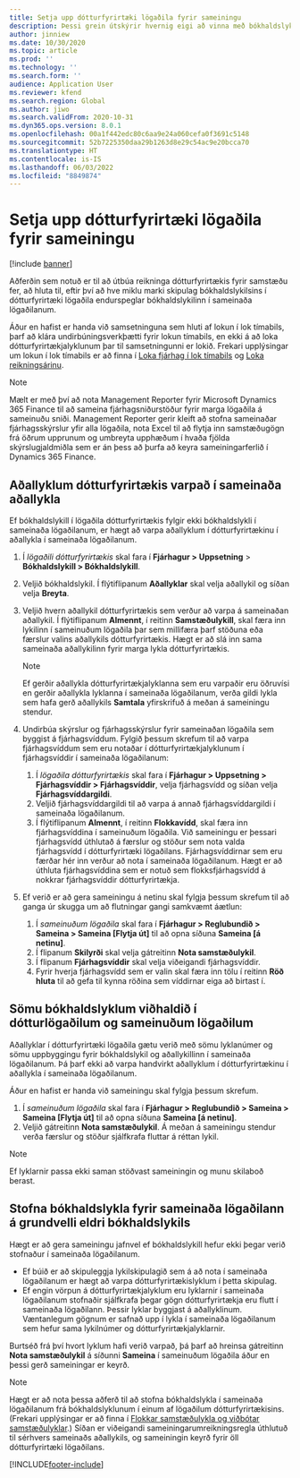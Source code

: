 ```yaml
---
title: Setja upp dótturfyrirtæki lögaðila fyrir sameiningu
description: Þessi grein útskýrir hvernig eigi að vinna með bókhaldslykla fyrir samstæðufyrirtæki.
author: jinniew
ms.date: 10/30/2020
ms.topic: article
ms.prod: ''
ms.technology: ''
ms.search.form: ''
audience: Application User
ms.reviewer: kfend
ms.search.region: Global
ms.author: jiwo
ms.search.validFrom: 2020-10-31
ms.dyn365.ops.version: 8.0.1
ms.openlocfilehash: 00a1f442edc80c6aa9e24a060cefa0f3691c5148
ms.sourcegitcommit: 52b7225350daa29b1263d8e29c54ac9e20bcca70
ms.translationtype: HT
ms.contentlocale: is-IS
ms.lasthandoff: 06/03/2022
ms.locfileid: "8849874"
---
```

# <a name="set-up-a-subsidiary-legal-entity-for-consolidation"></a>Setja upp dótturfyrirtæki lögaðila fyrir sameiningu

[!include [banner](../includes/banner.md)]

Aðferðin sem notuð er til að útbúa reikninga dótturfyrirtækis fyrir samstæðu fer, að hluta til, eftir því að hve miklu marki skipulag bókhaldslykilsins í dótturfyrirtæki lögaðila endurspeglar bókhaldslykilinn í sameinaða lögaðilanum.

Áður en hafist er handa við samsetninguna sem hluti af lokun í lok tímabils, þarf að klára undirbúningsverkþætti fyrir lokun tímabils, en ekki á að loka dótturfyrirtækjalyklunum þar til samsetningunni er lokið. Frekari upplýsingar um lokun í lok tímabils er að finna í [Loka fjárhag í lok tímabils](close-general-ledger-at-period-end.md) og [Loka reikningsárinu](tasks/close-fiscal-year.md).

> [!NOTE]
>  Mælt er með því að nota Management Reporter fyrir Microsoft Dynamics 365 Finance til að sameina fjárhagsniðurstöður fyrir marga lögaðila á sameinuðu sniði. Management Reporter gerir kleift að stofna sameinaðar fjárhagsskýrslur yfir alla lögaðila, nota Excel til að flytja inn samstæðugögn frá öðrum upprunum og umbreyta upphæðum í hvaða fjölda skýrslugjaldmiðla sem er án þess að þurfa að keyra sameiningarferlið í Dynamics 365 Finance.

## <a name="map-subsidiary-main-accounts-to-consolidated-main-accounts"></a>Aðallyklum dótturfyrirtækis varpað í sameinaða aðallykla

Ef bókhaldslykill í lögaðila dótturfyrirtækis fylgir ekki bókhaldslykli í sameinaða lögaðilanum, er hægt að varpa aðallyklum í dótturfyrirtækinu í aðallykla í sameinaða lögaðilanum.

1. Í *lögaðili dótturfyrirtækis* skal fara í **Fjárhagur \> Uppsetning** \> **Bókhaldslykill \> Bókhaldslykill**.
2. Veljið bókhaldslykil. Í flýtiflipanum **Aðallyklar** skal velja aðallykil og síðan velja **Breyta**.
3. Veljið hvern aðallykil dótturfyrirtækis sem verður að varpa á sameinaðan aðallykil. Í flýtiflipanum **Almennt**, í reitinn **Samstæðulykill**, skal færa inn lykilinn í sameinuðum lögaðila þar sem millifæra þarf stöðuna eða færslur valins aðallykils dótturfyrirtækis. Hægt er að slá inn sama sameinaða aðallykilinn fyrir marga lykla dótturfyrirtækis.

    > [!NOTE]
    > Ef gerðir aðallykla dótturfyrirtækjalyklanna sem eru varpaðir eru öðruvísi en gerðir aðallykla lyklanna í sameinaða lögaðilanum, verða gildi lykla sem hafa gerð aðallykils **Samtala** yfirskrifuð á meðan á sameiningu stendur.

4. Undirbúa skýrslur og fjárhagsskýrslur fyrir sameinaðan lögaðila sem byggist á fjárhagsvíddum. Fylgið þessum skrefum til að varpa fjárhagsvíddum sem eru notaðar í dótturfyrirtækjalyklunum í fjárhagsvíddir í sameinaða lögaðilanum:

    1. Í *lögaðila dótturfyrirtækis* skal fara í **Fjárhagur \> Uppsetning \> Fjárhagsvíddir \> Fjárhagsvíddir**, velja fjárhagsvídd og síðan velja **Fjárhagsvíddargildi**.
    2. Veljið fjárhagsvíddargildi til að varpa á annað fjárhagsvíddargildi í sameinaða lögaðilanum.
    3. Í flýtiflipanum **Almennt**, í reitinn **Flokkavídd**, skal færa inn fjárhagsvíddina í sameinuðum lögaðila. Við sameiningu er þessari fjárhagsvídd úthlutað á færslur og stöður sem nota valda fjárhagsvídd í dótturfyrirtæki lögaðilans. Fjárhagsvíddirnar sem eru færðar hér inn verður að nota í sameinaða lögaðilanum. Hægt er að úthluta fjárhagsvíddina sem er notuð sem flokksfjárhagsvídd á nokkrar fjárhagsvíddir dótturfyrirtækja.

5. Ef verið er að gera sameiningu á netinu skal fylgja þessum skrefum til að ganga úr skugga um að flutningar gangi samkvæmt áætlun:

    1. Í *sameinuðum lögaðila* skal fara í **Fjárhagur \> Reglubundið \> Sameina \> Sameina \[Flytja út\]** til að opna síðuna **Sameina \[á netinu\]**.
    2. Í flipanum **Skilyrði** skal velja gátreitinn **Nota samstæðulykil**.
    3. Í flipanum **Fjárhagsvíddir** skal velja viðeigandi fjárhagsvíddir.
    4. Fyrir hverja fjárhagsvídd sem er valin skal færa inn tölu í reitinn **Röð hluta** til að gefa til kynna röðina sem víddirnar eiga að birtast í.

## <a name="maintain-the-same-chart-of-accounts-in-the-subsidiary-and-consolidated-legal-entities"></a>Sömu bókhaldslyklum viðhaldið í dótturlögaðilum og sameinuðum lögaðilum

Aðallyklar í dótturfyrirtæki lögaðila gætu verið með sömu lyklanúmer og sömu uppbyggingu fyrir bókhaldslykil og aðallykillinn í sameinaða lögaðilanum. Þá þarf ekki að varpa handvirkt aðallyklum í dótturfyrirtækinu í aðallykla í sameinaða lögaðilanum.

Áður en hafist er handa við sameiningu skal fylgja þessum skrefum.

1. Í *sameinuðum lögaðila* skal fara í **Fjárhagur \> Reglubundið \> Sameina \> Sameina \[Flytja út\]** til að opna síðuna **Sameina \[á netinu\]**.
2. Veljið gátreitinn **Nota samstæðulykil**. Á meðan á sameiningu stendur verða færslur og stöður sjálfkrafa fluttar á réttan lykil.

> [!NOTE]
> Ef lyklarnir passa ekki saman stöðvast sameiningin og munu skilaboð berast.

## <a name="create-a-chart-of-accounts-for-the-consolidated-legal-entity-based-on-an-existing-chart-of-accounts"></a>Stofna bókhaldslykla fyrir sameinaða lögaðilann á grundvelli eldri bókhaldslykils

Hægt er að gera sameiningu jafnvel ef bókhaldslykill hefur ekki þegar verið stofnaður í sameinaða lögaðilanum.

- Ef búið er að skipuleggja lykilskipulagið sem á að nota í sameinaða lögaðilanum er hægt að varpa dótturfyrirtækislyklum í þetta skipulag.
- Ef engin vörpun á dótturfyrirtækjalyklum eru lyklarnir í sameinaða lögaðilanum stofnaðir sjálfkrafa þegar gögn dótturfyrirtækja eru flutt í sameinaða lögaðilann. Þessir lyklar byggjast á aðallyklinum. Væntanlegum gögnum er safnað upp í lykla í sameinaða lögaðilanum sem hefur sama lykilnúmer og dótturfyrirtækjalyklarnir.

Burtséð frá því hvort lyklum hafi verið varpað, þá þarf að hreinsa gátreitinn **Nota samstæðulykil** á síðunni **Sameina** í sameinuðum lögaðila áður en þessi gerð sameiningar er keyrð.

> [!NOTE]
> Hægt er að nota þessa aðferð til að stofna bókhaldslykla í sameinaða lögaðilanum frá bókhaldslyklunum í einum af lögaðilum dótturfyrirtækisins. (Frekari upplýsingar er að finna í [Flokkar samstæðulykla og viðbótar samstæðulyklar](../budgeting/consolidation-account-groups-consolidation-accounts.md).) Síðan er viðeigandi sameiningarumreikningsregla úthlutuð til sérhvers sameinaðs aðallykils, og sameiningin keyrð fyrir öll dótturfyrirtæki lögaðilans.


[!INCLUDE[footer-include](../../includes/footer-banner.md)]
